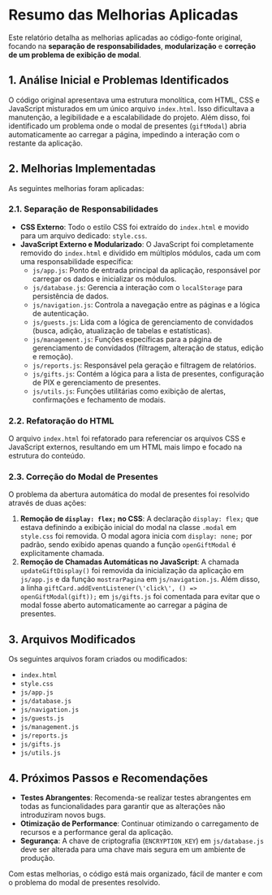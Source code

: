 # Resumo das Melhorias Aplicadas

Este relatório detalha as melhorias aplicadas ao código-fonte original, focando na **separação de responsabilidades**, **modularização** e **correção de um problema de exibição de modal**.

## 1. Análise Inicial e Problemas Identificados

O código original apresentava uma estrutura monolítica, com HTML, CSS e JavaScript misturados em um único arquivo `index.html`. Isso dificultava a manutenção, a legibilidade e a escalabilidade do projeto. Além disso, foi identificado um problema onde o modal de presentes (`giftModal`) abria automaticamente ao carregar a página, impedindo a interação com o restante da aplicação.

## 2. Melhorias Implementadas

As seguintes melhorias foram aplicadas:

### 2.1. Separação de Responsabilidades

*   **CSS Externo**: Todo o estilo CSS foi extraído do `index.html` e movido para um arquivo dedicado: `style.css`.
*   **JavaScript Externo e Modularizado**: O JavaScript foi completamente removido do `index.html` e dividido em múltiplos módulos, cada um com uma responsabilidade específica:
    *   `js/app.js`: Ponto de entrada principal da aplicação, responsável por carregar os dados e inicializar os módulos.
    *   `js/database.js`: Gerencia a interação com o `localStorage` para persistência de dados.
    *   `js/navigation.js`: Controla a navegação entre as páginas e a lógica de autenticação.
    *   `js/guests.js`: Lida com a lógica de gerenciamento de convidados (busca, adição, atualização de tabelas e estatísticas).
    *   `js/management.js`: Funções específicas para a página de gerenciamento de convidados (filtragem, alteração de status, edição e remoção).
    *   `js/reports.js`: Responsável pela geração e filtragem de relatórios.
    *   `js/gifts.js`: Contém a lógica para a lista de presentes, configuração de PIX e gerenciamento de presentes.
    *   `js/utils.js`: Funções utilitárias como exibição de alertas, confirmações e fechamento de modais.

### 2.2. Refatoração do HTML

O arquivo `index.html` foi refatorado para referenciar os arquivos CSS e JavaScript externos, resultando em um HTML mais limpo e focado na estrutura do conteúdo.

### 2.3. Correção do Modal de Presentes

O problema da abertura automática do modal de presentes foi resolvido através de duas ações:

1.  **Remoção de `display: flex;` no CSS**: A declaração `display: flex;` que estava definindo a exibição inicial do modal na classe `.modal` em `style.css` foi removida. O modal agora inicia com `display: none;` por padrão, sendo exibido apenas quando a função `openGiftModal` é explicitamente chamada.
2.  **Remoção de Chamadas Automáticas no JavaScript**: A chamada `updateGiftDisplay()` foi removida da inicialização da aplicação em `js/app.js` e da função `mostrarPagina` em `js/navigation.js`. Além disso, a linha `giftCard.addEventListener(\'click\', () => openGiftModal(gift));` em `js/gifts.js` foi comentada para evitar que o modal fosse aberto automaticamente ao carregar a página de presentes.

## 3. Arquivos Modificados

Os seguintes arquivos foram criados ou modificados:

*   `index.html`
*   `style.css`
*   `js/app.js`
*   `js/database.js`
*   `js/navigation.js`
*   `js/guests.js`
*   `js/management.js`
*   `js/reports.js`
*   `js/gifts.js`
*   `js/utils.js`

## 4. Próximos Passos e Recomendações

*   **Testes Abrangentes**: Recomenda-se realizar testes abrangentes em todas as funcionalidades para garantir que as alterações não introduziram novos bugs.
*   **Otimização de Performance**: Continuar otimizando o carregamento de recursos e a performance geral da aplicação.
*   **Segurança**: A chave de criptografia (`ENCRYPTION_KEY`) em `js/database.js` deve ser alterada para uma chave mais segura em um ambiente de produção.

Com estas melhorias, o código está mais organizado, fácil de manter e com o problema do modal de presentes resolvido.
